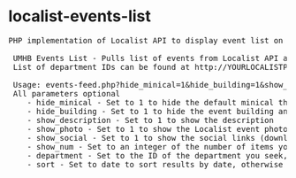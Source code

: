 localist-events-list
====================
<pre>PHP implementation of Localist API to display event list on our site

 UMHB Events List - Pulls list of events from Localist API and formats them to our liking
 List of department IDs can be found at http://YOURLOCALISTPLATFORM/api/2/events/filters
 
 Usage: events-feed.php?hide_minical=1&hide_building=1&show_description=1&department=20429&sort=date&show_num=10
 All parameters optional
    - hide_minical - Set to 1 to hide the default minical that has the month on top and the day on bottom
    - hide_building - Set to 1 to hide the event building and room. Default is on
    - show_description - Set to 1 to show the description 
    - show_photo - Set to 1 to show the Localist event photo, not shown by default.
    - show_social - Set to 1 to show the social links (download event iCal, share to Twitter, and share to Facebook)
    - show_num - Set to an integer of the number of items you want shown. Default is 10.
    - department - Set to the ID of the department you seek, found at the URL above
    - sort - Set to date to sort results by date, otherwise they will be sorted by Localist trending data
</pre>
